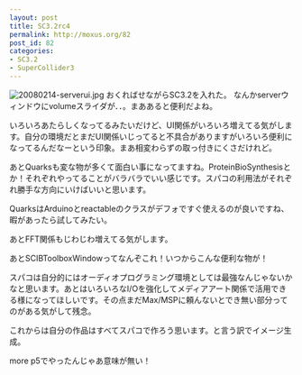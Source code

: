 ```yaml
---
layout: post
title: SC3.2rc4
permalink: http://moxus.org/82
post_id: 82
categories: 
- SC3.2
- SuperCollider3
---
```


![20080214-serverui.jpg](http://moxuse.org/blog/media/1/20080214-serverui.jpg)
おくればせながらSC3.2を入れた。
なんかserverウィンドウにvolumeスライダが．．。まああると便利だよね。

いろいろあたらしくなってるみたいだけど、UI関係がいろいろ増えてる気がします。自分の環境だとまだUI関係いじってると不具合がありますがいろいろ便利になってるんだなーという印象。まあ相変わらずの取っ付きにくさだけれど。

あとQuarksも変な物が多くて面白い事になってますね。ProteinBioSynthesisとか！それぞれやってることがバラバラでいい感じです。スパコの利用法がそれぞれ勝手な方向にいけばいいと思います。

QuarksはArduinoとreactableのクラスがデフォですぐ使えるのが良いですね、暇があったら試してみたい。

あとFFT関係もじわじわ増えてる気がします。

あとSCIBToolboxWindowってなんぞこれ！いつからこんな便利な物が！

スパコは自分的にはオーディオプログラミング環境としては最強なんじゃないかなと思います。あとはいろいろなI/Oを強化してメディアアート関係で活用できる様になってほしいです。その点まだMax/MSPに頼んないとでき無い部分ってのがある気がして残念。

これからは自分の作品はすべてスパコで作ろう思います。と言う訳でイメージ生成。


more
p5でやったんじゃあ意味が無い！